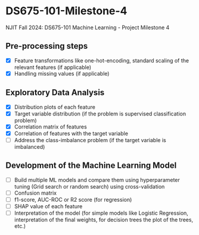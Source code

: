 # DS675-101-Milestone-4

NJIT Fall 2024: DS675-101 Machine Learning - Project Milestone 4

## Pre-processing steps
- [x] Feature transformations like one-hot-encoding, standard scaling of the relevant features (if applicable)
- [x] Handling missing values (if applicable)
## Exploratory Data Analysis
- [x] Distribution plots of each feature
- [x] Target variable distribution (if the problem is supervised classification problem)
- [x] Correlation matrix of features 
- [X] Correlation of features with the target variable
- [ ] Address the class-imbalance problem (if the target variable is imbalanced)
## Development of the Machine Learning Model
- [ ] Build multiple ML models and compare them using hyperparameter tuning (Grid search or random search) using cross-validation
- [ ] Confusion matrix
- [ ] f1-score, AUC-ROC or R2 score (for regression)
- [ ] SHAP value of each feature
- [ ] Interpretation of the model (for simple models like Logistic Regression, interpretation of the final weights, for decision trees the plot of the trees, etc.)
